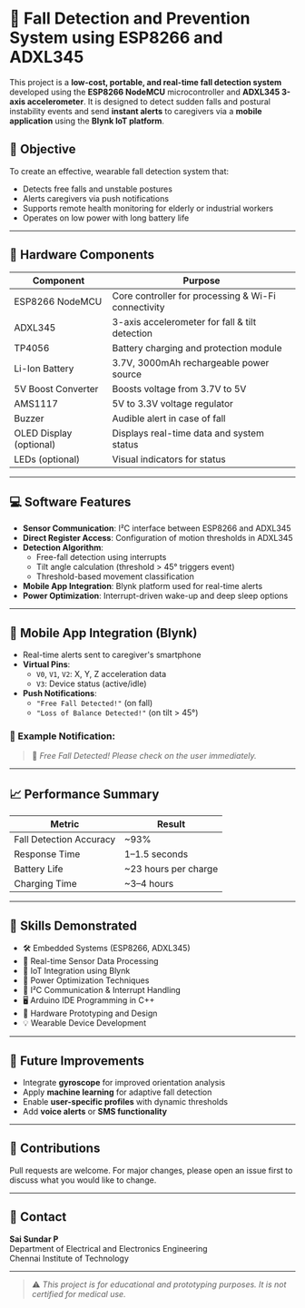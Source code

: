 # 🚨 Fall Detection and Prevention System using ESP8266 and ADXL345

This project is a **low-cost, portable, and real-time fall detection system** developed using the **ESP8266 NodeMCU** microcontroller and **ADXL345 3-axis accelerometer**. It is designed to detect sudden falls and postural instability events and send **instant alerts** to caregivers via a **mobile application** using the **Blynk IoT platform**.

## 🎯 Objective

To create an effective, wearable fall detection system that:
- Detects free falls and unstable postures
- Alerts caregivers via push notifications
- Supports remote health monitoring for elderly or industrial workers
- Operates on low power with long battery life

---

## 🔧 Hardware Components

| Component        | Purpose                                             |
|------------------|-----------------------------------------------------|
| ESP8266 NodeMCU  | Core controller for processing & Wi-Fi connectivity |
| ADXL345          | 3-axis accelerometer for fall & tilt detection      |
| TP4056           | Battery charging and protection module              |
| Li-Ion Battery   | 3.7V, 3000mAh rechargeable power source             |
| 5V Boost Converter | Boosts voltage from 3.7V to 5V                     |
| AMS1117          | 5V to 3.3V voltage regulator                        |
| Buzzer           | Audible alert in case of fall                       |
| OLED Display (optional) | Displays real-time data and system status     |
| LEDs (optional)  | Visual indicators for status                        |

---

## 💻 Software Features

- **Sensor Communication**: I²C interface between ESP8266 and ADXL345
- **Direct Register Access**: Configuration of motion thresholds in ADXL345
- **Detection Algorithm**:
  - Free-fall detection using interrupts
  - Tilt angle calculation (threshold > 45° triggers event)
  - Threshold-based movement classification
- **Mobile App Integration**: Blynk platform used for real-time alerts
- **Power Optimization**: Interrupt-driven wake-up and deep sleep options

---

## 📱 Mobile App Integration (Blynk)

- Real-time alerts sent to caregiver's smartphone
- **Virtual Pins**:
  - `V0`, `V1`, `V2`: X, Y, Z acceleration data
  - `V3`: Device status (active/idle)
- **Push Notifications**:
  - `"Free Fall Detected!"` (on fall)
  - `"Loss of Balance Detected!"` (on tilt > 45°)

### 📲 Example Notification:
> 🔔 *Free Fall Detected! Please check on the user immediately.*

---

## 📈 Performance Summary

| Metric                    | Result                   |
|---------------------------|--------------------------|
| Fall Detection Accuracy   | ~93%                     |
| Response Time             | 1–1.5 seconds            |
| Battery Life              | ~23 hours per charge     |
| Charging Time             | ~3–4 hours               |

---

## 🧠 Skills Demonstrated

- 🛠️ Embedded Systems (ESP8266, ADXL345)
- 🧮 Real-time Sensor Data Processing
- 📲 IoT Integration using Blynk
- 🔋 Power Optimization Techniques
- 🔌 I²C Communication & Interrupt Handling
- 🖥️ Arduino IDE Programming in C++
- 📐 Hardware Prototyping and Design
- 💡 Wearable Device Development

---

## 🔬 Future Improvements

- Integrate **gyroscope** for improved orientation analysis
- Apply **machine learning** for adaptive fall detection
- Enable **user-specific profiles** with dynamic thresholds
- Add **voice alerts** or **SMS functionality**

---


## 🤝 Contributions

Pull requests are welcome. For major changes, please open an issue first to discuss what you would like to change.

---

## 📧 Contact

**Sai Sundar P**  
Department of Electrical and Electronics Engineering  
Chennai Institute of Technology  


---

> ⚠️ *This project is for educational and prototyping purposes. It is not certified for medical use.*

